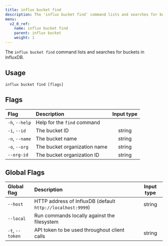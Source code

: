 ```yaml
---
title: influx bucket find
description: The 'influx bucket find' command lists and searches for buckets in InfluxDB.
menu:
  v2_0_ref:
    name: influx bucket find
    parent: influx bucket
    weight: 1
---
```


The `influx bucket find` command lists and searches for buckets in InfluxDB.

## Usage
```
influx bucket find [flags]
```

## Flags
| Flag           | Description                  | Input type  |
|:----           |:-----------                  |:----------: |
| `-h`, `--help` | Help for the `find` command  |             |
| `-i`, `--id`   | The bucket ID                | string      |
| `-n`, `--name` | The bucket name              | string      |
| `-o`, `--org`  | The bucket organization name | string      |
| `--org-id`     | The bucket organization ID   | string      |

## Global Flags
| Global flag     | Description                                                | Input type |
|:-----------     |:-----------                                                |:----------:|
| `--host`        | HTTP address of InfluxDB (default `http://localhost:9999`) | string     |
| `--local`       | Run commands locally against the filesystem                |            |
| `-t`, `--token` | API token to be used throughout client calls               | string     |
